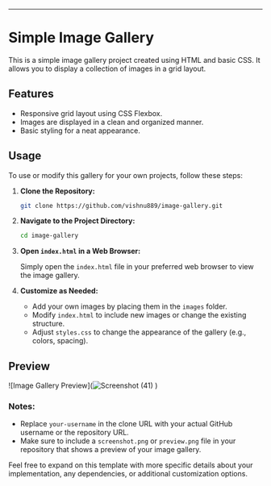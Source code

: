 

---

# Simple Image Gallery

This is a simple image gallery project created using HTML and basic CSS. It allows you to display a collection of images in a grid layout.

## Features

- Responsive grid layout using CSS Flexbox.
- Images are displayed in a clean and organized manner.
- Basic styling for a neat appearance.

## Usage

To use or modify this gallery for your own projects, follow these steps:

1. **Clone the Repository:**

   ```bash
   git clone https://github.com/vishnu889/image-gallery.git
   ```

2. **Navigate to the Project Directory:**

   ```bash
   cd image-gallery
   ```

3. **Open `index.html` in a Web Browser:**

   Simply open the `index.html` file in your preferred web browser to view the image gallery.

4. **Customize as Needed:**

   - Add your own images by placing them in the `images` folder.
   - Modify `index.html` to include new images or change the existing structure.
   - Adjust `styles.css` to change the appearance of the gallery (e.g., colors, spacing).

## Preview

![Image Gallery Preview](![Screenshot (41)](https://github.com/vishnu899/image___gallery/assets/173874095/6bb58912-0eac-4ef5-a612-8a86cc9ed178)
)


### Notes:

- Replace `your-username` in the clone URL with your actual GitHub username or the repository URL.
- Make sure to include a `screenshot.png` or `preview.png` file in your repository that shows a preview of your image gallery.

Feel free to expand on this template with more specific details about your implementation, any dependencies, or additional customization options.
